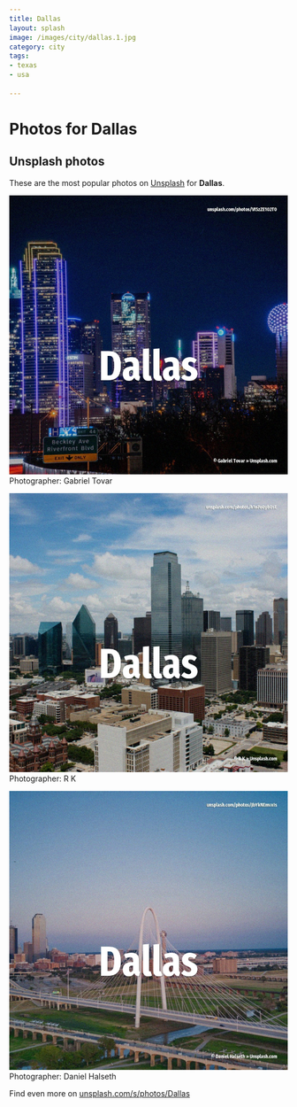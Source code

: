 ```yaml
---
title: Dallas
layout: splash
image: /images/city/dallas.1.jpg
category: city
tags:
- texas
- usa

---
```

# Photos for Dallas
 
## Unsplash photos
These are the most popular photos on [Unsplash](https://unsplash.com) for **Dallas**.
 
![Dallas](/images/city/dallas.1.jpg)
Photographer:  Gabriel Tovar
 
![Dallas](/images/city/dallas.2.jpg)
Photographer:  R K
 
![Dallas](/images/city/dallas.3.jpg)
Photographer:  Daniel Halseth
 
Find even more on [unsplash.com/s/photos/Dallas](https://unsplash.com/s/photos/Dallas)
 
